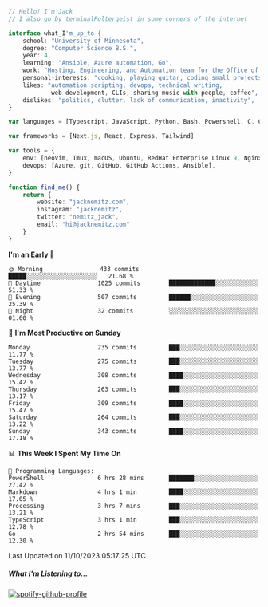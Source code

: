 ```typescript
// Hello! I'm Jack
// I also go by terminalPoltergeist in some corners of the internet

interface what_I'm_up_to {
    school: "University of Minnesota",
    degree: "Computer Science B.S.",
    year: 4,
    learning: "Ansible, Azure automation, Go",
    work: "Hosting, Engineering, and Automation team for the Office of Information Technology at UMN",
    personal-interests: "cooking, playing guitar, coding small projects",
    likes: "automation scripting, devops, technical writing,
            web development, CLIs, sharing music with people, coffee",
    dislikes: "politics, clutter, lack of communication, inactivity",
}

var languages = [Typescript, JavaScript, Python, Bash, Powershell, C, C++, HTML, CSS]

var frameworks = [Next.js, React, Express, Tailwind]

var tools = {
    env: [neoVim, Tmux, macOS, Ubuntu, RedHat Enterprise Linux 9, Nginx, DigitalOcean, Cloudflare],
    devops: [Azure, git, GitHub, GitHub Actions, Ansible],
}

function find_me() {
    return {
        website: "jacknemitz.com",
        instagram: "jacknemitz",
        twitter: "nemitz_jack",
        email: "hi@jacknemitz.com"
    }
}
```

<!--START_SECTION:waka-->
**I'm an Early 🐤** 

```text
🌞 Morning                433 commits         █████░░░░░░░░░░░░░░░░░░░░   21.68 % 
🌆 Daytime                1025 commits        █████████████░░░░░░░░░░░░   51.33 % 
🌃 Evening                507 commits         ██████░░░░░░░░░░░░░░░░░░░   25.39 % 
🌙 Night                  32 commits          ░░░░░░░░░░░░░░░░░░░░░░░░░   01.60 % 
```
📅 **I'm Most Productive on Sunday** 

```text
Monday                   235 commits         ███░░░░░░░░░░░░░░░░░░░░░░   11.77 % 
Tuesday                  275 commits         ███░░░░░░░░░░░░░░░░░░░░░░   13.77 % 
Wednesday                308 commits         ████░░░░░░░░░░░░░░░░░░░░░   15.42 % 
Thursday                 263 commits         ███░░░░░░░░░░░░░░░░░░░░░░   13.17 % 
Friday                   309 commits         ████░░░░░░░░░░░░░░░░░░░░░   15.47 % 
Saturday                 264 commits         ███░░░░░░░░░░░░░░░░░░░░░░   13.22 % 
Sunday                   343 commits         ████░░░░░░░░░░░░░░░░░░░░░   17.18 % 
```


📊 **This Week I Spent My Time On** 

```text
💬 Programming Languages: 
PowerShell               6 hrs 28 mins       ███████░░░░░░░░░░░░░░░░░░   27.42 % 
Markdown                 4 hrs 1 min         ████░░░░░░░░░░░░░░░░░░░░░   17.05 % 
Processing               3 hrs 7 mins        ███░░░░░░░░░░░░░░░░░░░░░░   13.21 % 
TypeScript               3 hrs 1 min         ███░░░░░░░░░░░░░░░░░░░░░░   12.78 % 
Go                       2 hrs 54 mins       ███░░░░░░░░░░░░░░░░░░░░░░   12.30 % 
```


 Last Updated on 11/10/2023 05:17:25 UTC
<!--END_SECTION:waka-->

##### What I'm Listening to...

[![spotify-github-profile](https://spotify-github-profile.vercel.app/api/view?uid=jack.nemitz&cover_image=true&show_offline=true&bar_color=53b14f&bar_color_cover=false&background_color=121212FF)](https://spotify-github-profile.vercel.app/api/view?uid=jack.nemitz&redirect=true)

